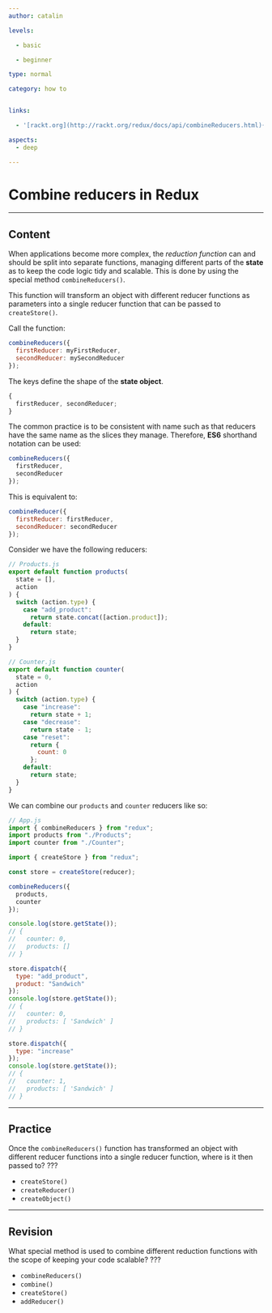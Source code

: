 ```yaml
---
author: catalin

levels:

  - basic

  - beginner

type: normal

category: how to


links:

  - '[rackt.org](http://rackt.org/redux/docs/api/combineReducers.html){website}'

aspects:
  - deep

---
```


# Combine reducers in Redux

---
## Content

When applications become more complex, the *reduction function* can and should be split into separate functions, managing different parts of the **state** as to keep the code logic tidy and scalable. This is done by using the special method `combineReducers()`.

This function will transform an object with different reducer functions as parameters into a single reducer function that can be passed to `createStore()`.

Call the function:
```js
combineReducers({
  firstReducer: myFirstReducer,
  secondReducer: mySecondReducer
});
```

The keys define the shape of the **state object**.

```javascript
{
  firstReducer, secondReducer;
}
```

The common practice is to be consistent with name such as that reducers have the same name as the slices they manage. Therefore, **ES6** shorthand notation can be used:

```javascript
combineReducers({
  firstReducer,
  secondReducer
});
```

This is equivalent to:

```javascript
combineReducer({
  firstReducer: firstReducer,
  secondReducer: secondReducer
});
```

Consider we have the following reducers:

```js
// Products.js
export default function products(
  state = [],
  action
) {
  switch (action.type) {
    case "add_product":
      return state.concat([action.product]);
    default:
      return state;
  }
}

// Counter.js
export default function counter(
  state = 0,
  action
) {
  switch (action.type) {
    case "increase":
      return state + 1;
    case "decrease":
      return state - 1;
    case "reset":
      return {
        count: 0
      };
    default:
      return state;
  }
}
```

We can combine our `products` and `counter` reducers like so:

```js
// App.js
import { combineReducers } from "redux";
import products from "./Products";
import counter from "./Counter";

import { createStore } from "redux";

const store = createStore(reducer);

combineReducers({
  products,
  counter
});

console.log(store.getState());
// {
//   counter: 0,
//   products: []
// }

store.dispatch({
  type: "add_product",
  product: "Sandwich"
});
console.log(store.getState());
// {
//   counter: 0,
//   products: [ 'Sandwich' ]
// }

store.dispatch({
  type: "increase"
});
console.log(store.getState());
// {
//   counter: 1,
//   products: [ 'Sandwich' ]
// }
```

---
## Practice

Once the `combineReducers()` function has transformed an object with different reducer functions into a single reducer function, where is it then passed to? ???


* `createStore()`
* `createReducer()`
* `createObject()`

---
## Revision

What special method is used to combine different reduction functions with the scope of keeping your code scalable?
???


* `combineReducers()`
* `combine()`
* `createStore()`
* `addReducer()`


